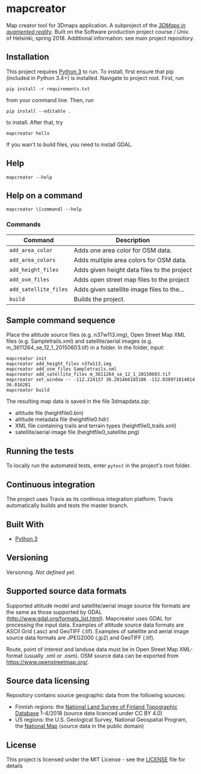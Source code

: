 # mapcreator
Map creator tool for 3Dmaps application. A subproject of the [*3DMaps in augmented reality*](https://github.com/3Dmaps/3Dmaps). Built on the Software production project course / Univ. of Helsinki, spring 2018. Additional information: see main project repository.

## Installation
This project requires [Python 3](https://www.python.org/downloads/) to run.
To install, first ensure that pip (included in Python 3.4+) is installed. Navigate to project root. First, run
```
pip install -r requirements.txt
```
from your command line. Then, run
```
pip install --editable .
```
to install. After that, try
```
mapcreator hello
```
If you wan't to build files, you need to install GDAL.

## Help
```
mapcreator --help
```
## Help on a command
```
mapcreator \[command] --help
```

### Commands

| Command                      | Description                                                                                                                                                                                                                                                                                                                                                                                                                                                                                                                                                  |
| ----------------------------- | ------------------------------------------------------------------------------------------------------------------------------------------------------------------------------------------------------------------------------------------------------------------------------------------------------------------------------------------------------------------------------------------------------------------------------------------------------------------------------------------------------------------------------------------------------------ |
| `add_area_color`   |  Adds one area color for OSM data.                                                                                                                                                                                                                                                                                                                             |
| `add_area_colors`        | Adds multiple area colors for OSM data.                                                                                                                                                                                                                                                                                                                                                                                                                                               |
| `add_height_files`        | Adds given height data files to the project                                                                                                                                                                                                                                                                                                                                                                                                                                                                                                                                                                         |
| `add_osm_files`        | Adds open street map files to the project                                                                                                                                                                                                                                                                                                                                                                                                                                               |
| `add_satellite_files`        | Adds given satellite image files to the...                                                                                                                                                                                                                                                                                                                                                                                                                                                                                                                                                                       |
| `build`        | Builds the project.                                                                                                                                                                                                                                                                                                                                               |                                                                                              |


## Sample command sequence
Place the altitude source files (e.g. n37w113.img), Open Street Map XML files (e.g. Sampletrails.xml) and satellite/aerial images (e.g. m_3611264_se_12_1_20150603.tif) in a folder.
In the folder, input:
```
mapcreator init
mapcreator add_height_files n37w113.img
mapcreator add_osm_files Sampletrails.xml
mapcreator add_satellite_files m_3611264_se_12_1_20150603.tif
mapcreator set_window -- -112.224157 36.201466185186 -112.038971814814 36.016281
mapcreator build
```
The resulting map data is saved in the file 3dmapdata.zip:
* altitude file (heightfile0.bin)
* altitude metadata file (heightfile0.hdr)
* XML file containing trails and terrain types (heightfile0_trails.xml)
* satellite/aerial image file (heightfile0_satellite.png)

## Running the tests
To locally run the automated tests, enter `pytest` in the project's root folder.

## Continuous integration
The project uses Travis as its continous integration platform. Travis automatically builds and tests the master branch.

## Built With
* [Python 3](https://www.python.org/)

## Versioning
Versioning. *Not defined yet.*

## Supported source data formats
Supported altitude model and satellite/aerial image source file formats are the same as those supported by GDAL (http://www.gdal.org/formats_list.html). Mapcreator uses GDAL for processing the input data. Examples of altitude source data formats are ASCII Grid (.asc) and GeoTIFF (.tif). Examples of satellite and aerial image source data formats are JPEG2000 (.jp2) and GeoTIFF (.tif). 

Route, point of interest and landuse data must be in Open Street Map XML-format (usually .xml or .osm). OSM source data can be exported from https://www.openstreetmap.org/.

## Source data licensing
Repository contains source geographic data from the following sources:
- Finnish regions: the [National Land Survey of Finland Topographic Database](https://tiedostopalvelu.maanmittauslaitos.fi/tp/kartta) 1-4/2018 (source data licenced under CC BY 4.0)
- US regions: the U.S. Geological Survey, National Geospatial Program, the [National Map](https://nationalmap.gov/) (source data in the public domain)

## License
This project is licensed under the MIT License - see the [LICENSE](LICENSE) file for details
